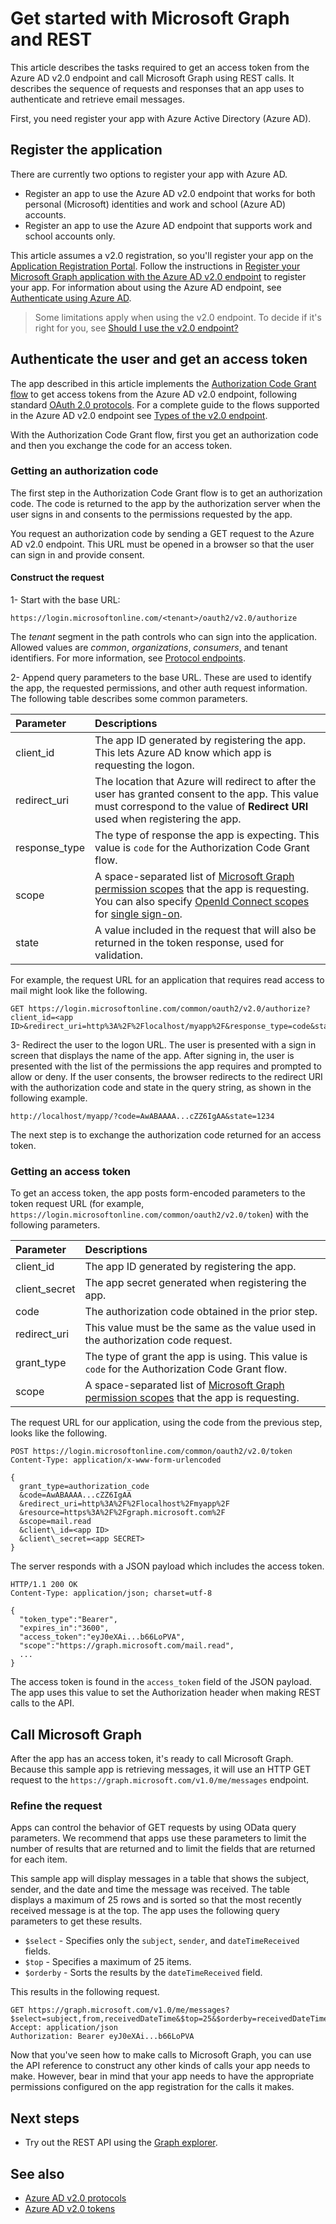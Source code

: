 # Get started with Microsoft Graph and REST

This article describes the tasks required to get an access token from the Azure AD v2.0 endpoint and call Microsoft Graph using REST calls. It describes the sequence of requests and responses that an app uses to authenticate and retrieve email messages.

First, you need register your app with Azure Active Directory (Azure AD). 

## Register the application

There are currently two options to register your app with Azure AD.

  - Register an app to use the Azure AD v2.0 endpoint that works for both personal (Microsoft) identities and work and school (Azure AD) accounts.
  - Register an app to use the Azure AD endpoint that supports work and school accounts only.

This article assumes a v2.0 registration, so you'll register your app on the [Application Registration Portal](https://apps.dev.microsoft.com/). Follow the instructions in [Register your Microsoft Graph application with the Azure AD v2.0 endpoint](../authorization/auth_register_app_v2.md) to register your app. For information about using the Azure AD endpoint, see [Authenticate using Azure AD](../authorization/app_authorization.md).

> Some limitations apply when using the v2.0 endpoint. To decide if it's right for you, see [Should I use the v2.0 endpoint?](https://azure.microsoft.com/en-us/documentation/articles/active-directory-v2-limitations/)

## Authenticate the user and get an access token

The app described in this article implements the [Authorization Code Grant flow](https://azure.microsoft.com/en-us/documentation/articles/active-directory-v2-protocols-oauth-code/) to get access tokens from the Azure AD v2.0 endpoint, following standard [OAuth 2.0 protocols](http://tools.ietf.org/html/rfc6749). For a complete guide to the flows supported in the Azure AD v2.0 endpoint see [Types of the v2.0 endpoint](https://azure.microsoft.com/en-us/documentation/articles/active-directory-v2-flows/).

With the Authorization Code Grant flow, first you get an authorization code and then you exchange the code for an access token.

### Getting an authorization code

The first step in the Authorization Code Grant flow is to get an authorization code. The code is returned to the app by the authorization server when the user signs in and consents to the permissions requested by the app.

You request an authorization code by sending a GET request to the Azure AD v2.0 endpoint. This URL must be opened in a browser so that the user can sign in and provide consent.

#### Construct the request

1- Start with the base URL:

```
https://login.microsoftonline.com/<tenant>/oauth2/v2.0/authorize
```

The *tenant* segment in the path controls who can sign into the application. Allowed values are *common*, *organizations*, *consumers*, and tenant identifiers. For more information, see [Protocol endpoints](https://azure.microsoft.com/en-us/documentation/articles/active-directory-v2-protocols/#endpoints).

2- Append query parameters to the base URL. These are used to identify the app, the requested permissions, and other auth request information. The following table describes some common parameters.

| Parameter | Descriptions |
|:------|:------|
| client_id | The app ID generated by registering the app. This lets Azure AD know which app is requesting the logon. |
| redirect_uri | The location that Azure will redirect to after the user has granted consent to the app. This value must correspond to the value of **Redirect URI** used when registering the app. |
| response_type | The type of response the app is expecting. This value is `code` for the Authorization Code Grant flow. |
| scope | A space-separated list of [Microsoft Graph permission scopes](../authorization/permission_scopes.md) that the app is requesting. You can also specify [OpenId Connect scopes](https://azure.microsoft.com/en-us/documentation/articles/active-directory-v2-scopes/#openid-connect-scopes) for [single sign-on](https://azure.microsoft.com/en-us/documentation/articles/active-directory-v2-protocols-oidc/).  |
| state | A value included in the request that will also be returned in the token response, used for validation. |

For example, the request URL for an application that requires read access to mail might look like the following.

```
GET https://login.microsoftonline.com/common/oauth2/v2.0/authorize?client_id=<app ID>&redirect_uri=http%3A%2F%2Flocalhost/myapp%2F&response_type=code&state=1234&scope=mail.read
```

3- Redirect the user to the logon URL. The user is presented with a sign in screen that displays the name of the app. After signing in, the user is presented with the list of the permissions the app requires and prompted to allow or deny. If the user consents, the browser redirects to the redirect URI with the authorization code and state in the query string, as shown in the following example.

```
http://localhost/myapp/?code=AwABAAAA...cZZ6IgAA&state=1234
```

The next step is to exchange the authorization code returned for an access token.

### Getting an access token

To get an access token, the app posts form-encoded parameters to the token request URL (for example, `https://login.microsoftonline.com/common/oauth2/v2.0/token`) with the following parameters.

| Parameter | Descriptions |
|:------|:------|
| client_id | The app ID generated by registering the app. |
| client_secret | The app secret generated when registering the app. |
| code | The authorization code obtained in the prior step. |
| redirect_uri | This value must be the same as the value used in the authorization code request. |
| grant_type | The type of grant the app is using. This value is `code` for the Authorization Code Grant flow. |
| scope | A space-separated list of [Microsoft Graph permission scopes](../authorization/permission_scopes.md) that the app is requesting. |

The request URL for our application, using the code from the previous step, looks like the following.

```
POST https://login.microsoftonline.com/common/oauth2/v2.0/token
Content-Type: application/x-www-form-urlencoded

{
  grant_type=authorization_code
  &code=AwABAAAA...cZZ6IgAA
  &redirect_uri=http%3A%2F%2Flocalhost%2Fmyapp%2F
  &resource=https%3A%2F%2Fgraph.microsoft.com%2F
  &scope=mail.read
  &client\_id=<app ID>
  &client\_secret=<app SECRET>
}
```

The server responds with a JSON payload which includes the access token.

```
HTTP/1.1 200 OK
Content-Type: application/json; charset=utf-8

{
  "token_type":"Bearer",
  "expires_in":"3600",
  "access_token":"eyJ0eXAi...b66LoPVA",
  "scope":"https://graph.microsoft.com/mail.read",
  ...
}
```

The access token is found in the `access_token` field of the JSON payload. The app uses this value to set the Authorization header when making REST calls to the API.

## Call Microsoft Graph

After the app has an access token, it's ready to call Microsoft Graph. Because this sample app is retrieving messages, it will use an HTTP GET request to the `https://graph.microsoft.com/v1.0/me/messages` endpoint.

### Refine the request

Apps can control the behavior of GET requests by using OData query parameters. We recommend that apps use these parameters to limit the number of results that are returned and to limit the fields that are returned for each item. 

This sample app will display messages in a table that shows the subject, sender, and the date and time the message was received. The table displays a maximum of 25 rows and is sorted so that the most recently received message is at the top. The app uses the following query parameters to get these results.

- `$select` - Specifies only the `subject`, `sender`, and `dateTimeReceived` fields.
- `$top` - Specifies a maximum of 25 items.
- `$orderby` - Sorts the results by the `dateTimeReceived` field.

This results in the following request.

```
GET https://graph.microsoft.com/v1.0/me/messages?$select=subject,from,receivedDateTime&$top=25&$orderby=receivedDateTime%20DESC
Accept: application/json
Authorization: Bearer eyJ0eXAi...b66LoPVA
```

Now that you've seen how to make calls to Microsoft Graph, you can use the API reference to construct any other kinds of calls your app needs to make. However, bear in mind that your app needs to have the appropriate permissions configured on the app registration for the calls it makes.

## Next steps
- Try out the REST API using the [Graph explorer](https://graph.microsoft.io/graph-explorer).

## See also
- [Azure AD v2.0 protocols](https://azure.microsoft.com/en-us/documentation/articles/active-directory-v2-protocols/)
- [Azure AD v2.0 tokens](https://azure.microsoft.com/en-us/documentation/articles/active-directory-v2-tokens/)
